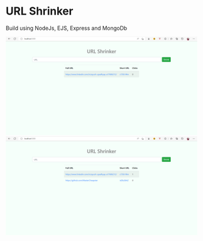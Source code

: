 # URL Shrinker
 Build using NodeJs, EJS, Express and MongoDb

![](views/URL%20Shrinker%201.png)
![](views/URL%20Shrinker%202.png)
